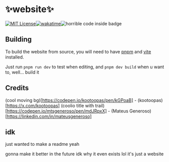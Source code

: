 
# ✨website✨
[![MIT License](https://img.shields.io/badge/License-MIT-green.svg)](https://choosealicense.com/licenses/mit/)[![wakatime](https://wakatime.com/badge/user/2bf01fb6-2b19-4b30-b9fb-6b7bc9d64cff/project/ee628c8b-4baa-4780-bf76-3763b6dde810.svg)](https://wakatime.com/badge/user/2bf01fb6-2b19-4b30-b9fb-6b7bc9d64cff/project/ee628c8b-4baa-4780-bf76-3763b6dde810)![horrible code inside badge](https://img.shields.io/badge/Horrible_code-inside-purple)
## Building

To build the website from source, you will need to have [pnpm](https://pnpm.io/installation) and [vite](https://vite.io) installed.

Just run `pnpm run dev` to test when editing, and `pnpm dev build` when u want to, well... build it


## Credits

(cool moving bg)[https://codepen.io/kootoopas/pen/kGPoaB] - (kootoopas)[https://x.com/kootoopas]
(coolio title with trail)[https://codepen.io/mtsgeneroso/pen/mdJRpxX] - (Mateus Generoso)[https://linkedin.com/in/mateusgeneroso]

## idk

just wanted to make a readme yeah

gonna make it better in the future idk why it even exists lol it's just a website
